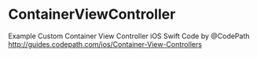 # ContainerViewController
Example Custom Container View Controller iOS Swift Code by @CodePath http://guides.codepath.com/ios/Container-View-Controllers
